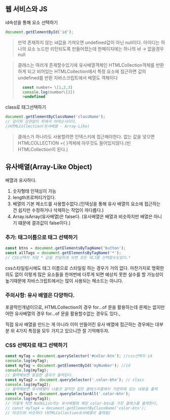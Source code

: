 ## 웹 서비스와 JS
id속성을 통해 요소 선택하기
```js
document.getElementById('id');
```
> 만약 존재하지 않는 id값을 가져오면 undefined값이 아닌 null이다.
> 아이디는 하나의 요소 노드만 리턴되도록 만들어졌는데 한페이지에는 하나의 id -> 없을경우 null

> 클래스는 여러개 존재할수있기에 유사배열객체인 HTMLCollection객체를 반환하게 되고 비어있는 HTMLCollection에서 특정 요소에 접근하면 값의 undefined를 반환 자바스크립트에서 배열도 객체이다
> ```js
> 	const number= \[1,2,3]
> 	console.log(number\[3])
> 	>undefined

class로 태그선택하기
```js
document.getElementByClassName('className');
// 깊이와 상관없이 위에서 아래순서이다.
//HTMLCollection(유사배열 - Array-Like)
```
> 클래스가 하나라도 사용할려면 인덱스키에 접근해야한다.
> 없는 값을 넣으면 HTMLCOLLECTION ={ }객체에 아무것도 들어있지않다.(빈 HTMLCollection이 된다.)


## 유사배열(Array-Like Object)
배열과 유사하다.
1. 숫자형태 인덱싱이 가능
2. length프로퍼티가있다.
3. 배열의 기본 메소드를 사용할수없다.(인덱싱을 통해 유사 배열의 요소에 접근하는 건 쉽지만 수정하거나 삭제하는 작업이 까다롭다.)
4. Array.isArray(유사배열)은 false다. (유사배열은 배열과 비슷하지만 배열은 아니기 떄문에 결과값이 false이다.)

### **추가: 태그이름으로 태그 선택하기**
```js
const btns = document.getElementsByTagName('button');
const allTags = document.getElementsByTagName('*');
// CSS선택자 처럼 * 값을 전달하게 되면 모든 태그를 선택할수도있다.*
```
css스타일링시에도 태그 이름으로 스타일링 하는 경우가 거의 없다. 마찬가지로 명확한 의도 없이 이렇게 많은 요소들을 한꺼번에 다루게 되면 예상치 못한 실수를 할 가능성이 높기때문에 자바스크립트에서는 많이 사용되는 메소드는 아니다.

### **주의사항: 유사 배열은 다양하다.**
포괄적인개념이므로, HTMLCollection의 경우 for...of 문을 활용하는데 문제는 없지만 어떤 유사배열의 경우 for...of 문을 활용할수없는 경우도 있다.,

직접 유사 배열을 만드는 게 아니라 이미 만들어진 유사 배열에 접근하는 경우에는 대부분 위 4가지 특징을 모두 가지고 있으니깐 잘 기억해두자.

### **CSS 선택자로 태그 선택하기**
```js
const myTag = document.querySelector('#color-btn'); //css선택자 id
console.log(myTag);
const myTag = document.getElementById('myNumber'); //id
console.log(myTag);
// 출력해보면 동일한 결과가 출력된다.
const myTag2 = document.querySelector('.color-btn'); // class
console.log(myTag2);
// 출력해보면 유사배열이 나올것 같지만 같은 클래스이름에서 가장위에 있는 내용을 출력
const myTag3 = document.querySelectorAll('.color-btn');
console.log(myTag3);
// 이렇게 하면 NodeList라는 유사배열에 해당 color-btn을 가진 클래스를 출력한다.
// const myTag4 = document.getElementByClassName('color-btn');
// 이코드와 비슷하다 (HTMLCollection유사배열이 출력됨)
```
